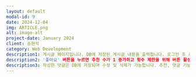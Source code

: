 ```yaml
---
layout: default
modal-id: 9
date: 2024-12-04
img: ARTICLE.png
alt: image-alt
project-date: January 2024
client: 송현석
category: Web Development
description1: 게시글 페이지입니다. DB에 저장된 게시글 내용을 출력합니다. 로그인 후 추천과 댓글 작성이 가능합니다.
description2: '좋아요' 버튼을 누르면 추천 수가 1 증가하고 횟수 제한을 위해 버튼 활성화 상태가 유지됩니다. 활성화된 버튼을 클릭하면 추천 수가 1 감소하고 버튼 활성화 상태는 해제됩니다.
description3: 작성한 댓글은 DB에 저장되며 수정 및 삭제가 가능합니다. 추천, 댓글 기능 모두 AJAX로 비동기 처리하여 페이지를 재출력하지 않도록 구현하였습니다.
---
```

